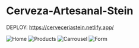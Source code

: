 # Cerveza-Artesanal-Stein

DEPLOY: https://cerveceriastein.netlify.app/

![Home](https://github.com/JornabeDV/Cerveza-Artesanal-Stein/assets/103864663/fc5b3a11-b6dd-4371-bb9c-c649749adf55)
![Products](https://github.com/JornabeDV/Cerveza-Artesanal-Stein/assets/103864663/d611e66b-b687-4296-9abf-fff0f96a6313)
![Carrousel](https://github.com/JornabeDV/Cerveza-Artesanal-Stein/assets/103864663/b11080d7-659b-46cf-b952-f1b4fd8faa6e)
![Form](https://github.com/JornabeDV/Cerveza-Artesanal-Stein/assets/103864663/f6875724-3d7a-4a9b-a85b-304f822ec1c1)
